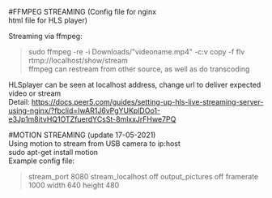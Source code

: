 #FFMPEG STREAMING
(Config file for nginx  
html file for HLS player)  
  
Streaming via ffmpeg:  
> sudo ffmpeg -re -i Downloads/"videoname.mp4" -c:v copy -f flv rtmp://localhost/show/stream  
ffmpeg can restream from other source, as well as do transcoding

HLSplayer can be seen at localhost address, change url to deliver expected video or stream  
Detail: https://docs.peer5.com/guides/setting-up-hls-live-streaming-server-using-nginx/?fbclid=IwAR1J6vPgYUKplDOo1-e3Jp1m8itvHQ1OTZfuerdYCsSt-8mlxxJrFHwe7PQ  

#MOTION STREAMING
(update 17-05-2021)  
Using motion to stream from USB camera to ip:host  
sudo apt-get install motion  
Example config file:  
> stream_port 8080
> stream_localhost off
> output_pictures off
> framerate 1000
> width 640
> height 480

